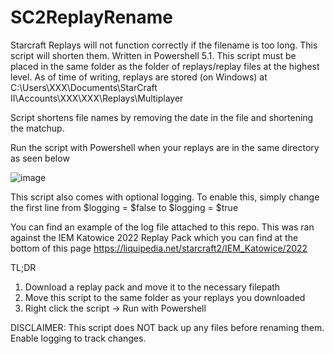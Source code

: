 # SC2ReplayRename
Starcraft Replays will not function correctly if the filename is too long. This script will shorten them. 
Written in Powershell 5.1. This script must be placed in the same folder as the folder of replays/replay files at the highest level. As of time of writing, replays are stored (on Windows) at C:\Users\XXX\Documents\StarCraft II\Accounts\XXX\XXX\Replays\Multiplayer

Script shortens file names by removing the date in the file and shortening the matchup. 

Run the script with Powershell when your replays are in the same directory as seen below

![image](https://user-images.githubusercontent.com/38507824/156381787-b0ded9c1-0583-41bd-a56e-33ef0c7e9958.png)

This script also comes with optional logging. To enable this, simply change the first line from $logging = $false to $logging = $true

You can find an example of the log file attached to this repo. This was ran against the IEM Katowice 2022 Replay Pack which you can find at the bottom of this page https://liquipedia.net/starcraft2/IEM_Katowice/2022

TL;DR

1) Download a replay pack and move it to the necessary filepath
2) Move this script to the same folder as your replays you downloaded
3) Right click the script -> Run with Powershell

DISCLAIMER: This script does NOT back up any files before renaming them. Enable logging to track changes. 
